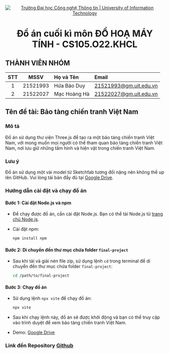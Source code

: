 <!-- Banner -->
<p align="center">
  <a href="https://www.uit.edu.vn/" title="Trường Đại học Công nghệ Thông tin" style="border: none;">
    <img src="https://i.imgur.com/WmMnSRt.png" alt="Trường Đại học Công nghệ Thông tin | University of Information Technology">
  </a>
</p>

<h1 align="center"><b> Đồ án cuối kì môn ĐỒ HOẠ MÁY TÍNH - CS105.O22.KHCL</b></h>

## THÀNH VIÊN NHÓM
| STT    | MSSV       | Họ và Tên      | Email                   |
| :----: | :-------:  | :------------- | :-----------------------|
| 1      | 21521993   | Hứa Bảo Duy    | 21521993@gm.uit.edu.vn  |
| 2      | 21522027   | Mạc Hoàng Hà   | 21522027@gm.uit.edu.vn  |


## Tên đề tài: Bảo tàng chiến tranh Việt Nam

### Mô tả

Đồ án sử dụng thư viện Three.js để tạo ra một bảo tàng chiến tranh Việt Nam, với mong muốn mọi người có thể tham quan bảo tàng chiến tranh Việt Nam, nơi lưu giữ những tấm hình và hiện vật trong chiến tranh Việt Nam.

### Lưu ý

Đồ án sử dụng một vài model từ Sketchfab tương đối nặng nên không thể up lên GitHub. Vui lòng tải bản đầy đủ tại [Google Drive](https://drive.google.com/file/d/1pvWiIrqVDLUsA1e9QhENg06210hi-2Hl/view?usp=sharing).


### Hướng dẫn cài đặt và chạy đồ án

#### Bước 1: Cài đặt Node.js và npm

- Để chạy được đồ án, cần cài đặt Node.js. Bạn có thể tải Node.js từ [trang chủ Node.js](https://nodejs.org/).
- Cài đặt npm:

    ```sh
    npm install npm
    ```

#### Bước 2: Di chuyển đến thư mục chứa folder `final-project`

- Sau khi tải và giải nén file zip, sử dụng lệnh `cd` trong terminal để di chuyển đến thư mục chứa folder `final-project`:

    ```sh
    cd /path/to/final-project
    ```

#### Bước 3: Chạy đồ án

- Sử dụng lệnh `npx vite` để chạy đồ án:

    ```sh
    npx vite
    ```

- Sau khi chạy lệnh này, đồ án sẽ được khởi động và bạn có thể truy cập vào trình duyệt để xem bảo tàng chiến tranh Việt Nam.
- Demo: [Google Drive](https://drive.google.com/file/d/18zGAgtp3pokjmtkTmDO-s28gsp0Ok4kw/view?usp=sharing)

### Link đến Repository [Github](https://github.com/hamac03/computer_graphic_vienam_war_museum)
